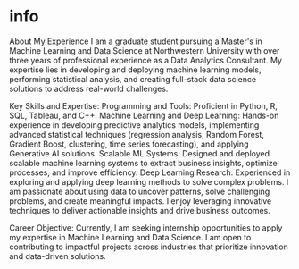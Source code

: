 # info
About My Experience
I am a graduate student pursuing a Master's in Machine Learning and Data Science at Northwestern University with over three years of professional experience as a Data Analytics Consultant. My expertise lies in developing and deploying machine learning models, performing statistical analysis, and creating full-stack data science solutions to address real-world challenges.

Key Skills and Expertise:
Programming and Tools: Proficient in Python, R, SQL, Tableau, and C++.
Machine Learning and Deep Learning: Hands-on experience in developing predictive analytics models, implementing advanced statistical techniques (regression analysis, Random Forest, Gradient Boost, clustering, time series forecasting), and applying Generative AI solutions.
Scalable ML Systems: Designed and deployed scalable machine learning systems to extract business insights, optimize processes, and improve efficiency.
Deep Learning Research: Experienced in exploring and applying deep learning methods to solve complex problems.
I am passionate about using data to uncover patterns, solve challenging problems, and create meaningful impacts. I enjoy leveraging innovative techniques to deliver actionable insights and drive business outcomes.

Career Objective:
Currently, I am seeking internship opportunities to apply my expertise in Machine Learning and Data Science. I am open to contributing to impactful projects across industries that prioritize innovation and data-driven solutions.








